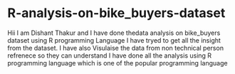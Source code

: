 # R-analysis-on-bike_buyers-dataset
Hii I am Dishant Thakur and I have done thedata analysis on bike_buyers dataset using R programming Language
I have tryed to get all the insight from the dataset.
I have also Visulaise the data from non technical person refrenece so they can understand
I have done all the analysis using R programming language which is one of the popular programming language
